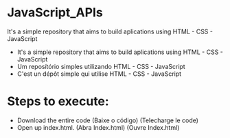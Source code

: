 # JavaScript_APIs
It's a simple repository that aims to build aplications using HTML - CSS - JavaScript

- It's a simple repository that aims to build aplications using HTML - CSS - JavaScript
- Um reposítório simples utilizando HTML - CSS - JavaScript
- C'est un dépôt simple qui utilise HTML - CSS - JavaScript

# Steps to execute:
- Download the entire code (Baixe o código) (Telecharge le code)
- Open up index.html. (Abra Index.html) (Ouvre Index.html)
